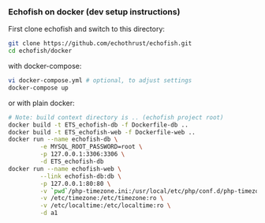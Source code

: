 ### Echofish on docker (dev setup instructions)

First clone echofish and switch to this directory:

```sh
git clone https://github.com/echothrust/echofish.git
cd echofish/docker
```

with docker-compose:

```sh
vi docker-compose.yml # optional, to adjust settings
docker-compose up
```

or with plain docker:

```sh
# Note: build context directory is .. (echofish project root)
docker build -t ETS_echofish-db -f Dockerfile-db ..
docker build -t ETS_echofish-web -f Dockerfile-web ..
docker run --name echofish-db \
         -e MYSQL_ROOT_PASSWORD=root \
         -p 127.0.0.1:3306:3306 \
         -d ETS_echofish-db
docker run --name echofish-web \
         --link echofish-db:db \
         -p 127.0.0.1:80:80 \
         -v `pwd`/php-timezone.ini:/usr/local/etc/php/conf.d/php-timezone.ini \
         -v /etc/timezone:/etc/timezone:ro \
         -v /etc/localtime:/etc/localtime:ro \
         -d a1
```

